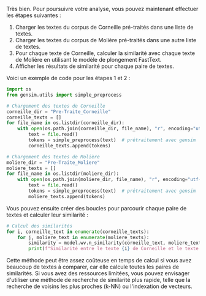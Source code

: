 Très bien. Pour poursuivre votre analyse, vous pouvez maintenant effectuer les étapes suivantes :

1. Charger les textes du corpus de Corneille pré-traités dans une liste de textes.
2. Charger les textes du corpus de Molière pré-traités dans une autre liste de textes.
3. Pour chaque texte de Corneille, calculer la similarité avec chaque texte de Molière en utilisant le modèle de plongement FastText.
4. Afficher les résultats de similarité pour chaque paire de textes.

Voici un exemple de code pour les étapes 1 et 2 :

```python
import os
from gensim.utils import simple_preprocess

# Chargement des textes de Corneille
corneille_dir = "Pre-Traite_Corneille"
corneille_texts = []
for file_name in os.listdir(corneille_dir):
    with open(os.path.join(corneille_dir, file_name), "r", encoding="utf-8") as file:
        text = file.read()
        tokens = simple_preprocess(text)  # prétraitement avec gensim
        corneille_texts.append(tokens)

# Chargement des textes de Molière
moliere_dir = "Pre-Traite_Moliere"
moliere_texts = []
for file_name in os.listdir(moliere_dir):
    with open(os.path.join(moliere_dir, file_name), "r", encoding="utf-8") as file:
        text = file.read()
        tokens = simple_preprocess(text)  # prétraitement avec gensim
        moliere_texts.append(tokens)
```

Vous pouvez ensuite créer des boucles pour parcourir chaque paire de textes et calculer leur similarité :

```python
# Calcul des similarités
for i, corneille_text in enumerate(corneille_texts):
    for j, moliere_text in enumerate(moliere_texts):
        similarity = model.wv.n_similarity(corneille_text, moliere_text)
        print(f"Similarité entre le texte {i} de Corneille et le texte {j} de Molière : {similarity}")
```

Cette méthode peut être assez coûteuse en temps de calcul si vous avez beaucoup de textes à comparer, car elle calcule toutes les paires de similarités. Si vous avez des ressources limitées, vous pouvez envisager d'utiliser une méthode de recherche de similarité plus rapide, telle que la recherche de voisins les plus proches (k-NN) ou l'indexation de vecteurs.